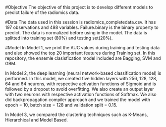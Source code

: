 #Objective
The objective of this project is to develop different models to predict failure of the radiomics data.

#Data
The data used in this session is radiomics_completedata.csv. It has 197 observations and 498 variables. Failure.binary is the binary property to predict. The data is normalized before using in the model. The data is splitted into training set (80%) and testing set(20%).

#Model
In Model 1, we print the AUC values during training and testing data and also showed the top 20 important features during Training set. In this repository, the ensemle clasisfication model included are Bagging, SVM and GBM.

In Model 2, the deep learning (neural network-based classification model) is performed. In this model, we created five hidden layers with 256, 128, 128, 64 and 64 neurons, with respective activation functions of Sigmoid and is followed by a dropout to avoid overfitting. We also create an output layer with two neurons with respective activation functions of Softmax. We also did backpropagation compiler approach and we trained the model with epoch = 10, batch size = 128 and validation split = 0.15. 

In Model 3, we compared the clustering techniques such as K-Means, Hierarchical and Model Based.

